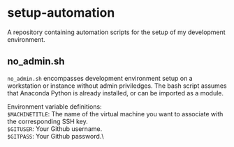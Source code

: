 # setup-automation
A repository containing automation scripts for the setup of my development environment.

## no_admin.sh
`no_admin.sh` encompasses development environment setup on a workstation or instance without admin priviledges. The bash script assumes that Anaconda Python is already installed, or can be imported as a module.

Environment variable definitions:\
`$MACHINETITLE`: The name of the virtual machine you want to associate with the corresponding SSH key.\
`$GITUSER`: Your Github username.\
`$GITPASS`: Your Github password.\
